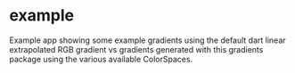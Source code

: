# example

Example app showing some example gradients using the default dart linear extrapolated RGB gradient vs gradients generated with this gradients package using the various available ColorSpaces.

